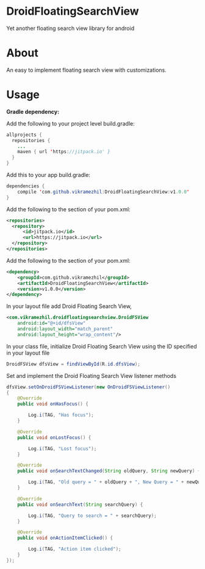 # DroidFloatingSearchView
Yet another floating search view library for android

<b><h1>About</h1></b>
An easy to implement floating search view with customizations.

<b><h1>Usage</h1></b>
<b>Gradle dependency:</b>

Add the following to your project level build.gradle:

```java
allprojects {
  repositories {
    ...
    maven { url 'https://jitpack.io' }
  }
}
```

Add this to your app build.gradle:

```java
dependencies {
    compile 'com.github.vikramezhil:DroidFloatingSearchView:v1.0.0'
}
```

Add the following to the <repositories> section of your pom.xml:

```xml
<repositories>
  <repository>
      <id>jitpack.io</id>
      <url>https://jitpack.io</url>
  </repository>
</repositories>
```

Add the following to the <dependencies> section of your pom.xml:

```xml
<dependency>
    <groupId>com.github.vikramezhil</groupId>
    <artifactId>DroidFloatingSearchView</artifactId>
    <version>v1.0.0</version>
</dependency>
```

In your layout file add Droid Floating Search View,

```xml
<com.vikramezhil.droidfloatingsearchview.DroidFSView
    android:id="@+id/dfsView"
    android:layout_width="match_parent"
    android:layout_height="wrap_content"/>
```

In your class file, initialize Droid Floating Search View using the ID specified in your layout file

```java
DroidFSView dfsView = findViewById(R.id.dfsView);
```

Set and implement the Droid Floating Search View listener methods

```java
dfsView.setOnDroidFSViewListener(new OnDroidFSViewListener()
{
    @Override
    public void onHasFocus() {

        Log.i(TAG, "Has focus");
    }

    @Override
    public void onLostFocus() {

        Log.i(TAG, "Lost focus");
    }

    @Override
    public void onSearchTextChanged(String oldQuery, String newQuery) {

        Log.i(TAG, "Old query = " + oldQuery + ", New Query = " + newQuery);
    }

    @Override
    public void onSearchText(String searchQuery) {

        Log.i(TAG, "Query to search = " + searchQuery);
    }

    @Override
    public void onActionItemClicked() {

        Log.i(TAG, "Action item clicked");
    }
});
```
